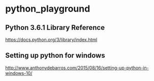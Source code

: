# python_playground

## Python 3.6.1 Library Reference 
  https://docs.python.org/3/library/index.html 

## Setting up python for windows
  http://www.anthonydebarros.com/2015/08/16/setting-up-python-in-windows-10/
